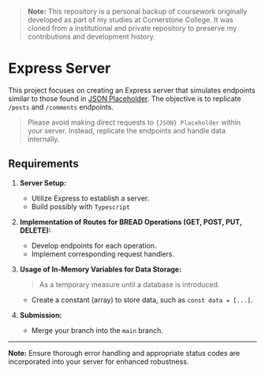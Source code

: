 > **Note:** This repository is a personal backup of coursework originally developed as part of my studies at Cornerstone College. It was cloned from a institutional and private repository to preserve my contributions and development history.

# Express Server

This project focuses on creating an Express server that simulates endpoints similar to those found in [JSON Placeholder](https://jsonplaceholder.typicode.com). The objective is to replicate `/posts` and `/comments` endpoints.

> Please avoid making direct requests to `{JSON} Placeholder` within your server. Instead, replicate the endpoints and handle data internally.

## Requirements

1. **Server Setup:**

   - Utilize Express to establish a server.
   - Build possibly with `Typescript`

2. **Implementation of Routes for BREAD Operations (GET, POST, PUT, DELETE):**

   - Develop endpoints for each operation.
   - Implement corresponding request handlers.

3. **Usage of In-Memory Variables for Data Storage:**

   > As a temporary measure until a database is introduced.

   - Create a constant (array) to store data, such as `const data = [...]`.

4. **Submission:**
   - Merge your branch into the `main` branch.

---

**Note:** Ensure thorough error handling and appropriate status codes are incorporated into your server for enhanced robustness.
